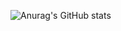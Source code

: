 ![Anurag's GitHub stats](https://github-readme-stats.vercel.app/api?username=pieter-deconinck&count_private=true&theme=dark&show_icons&include_all_commits)
